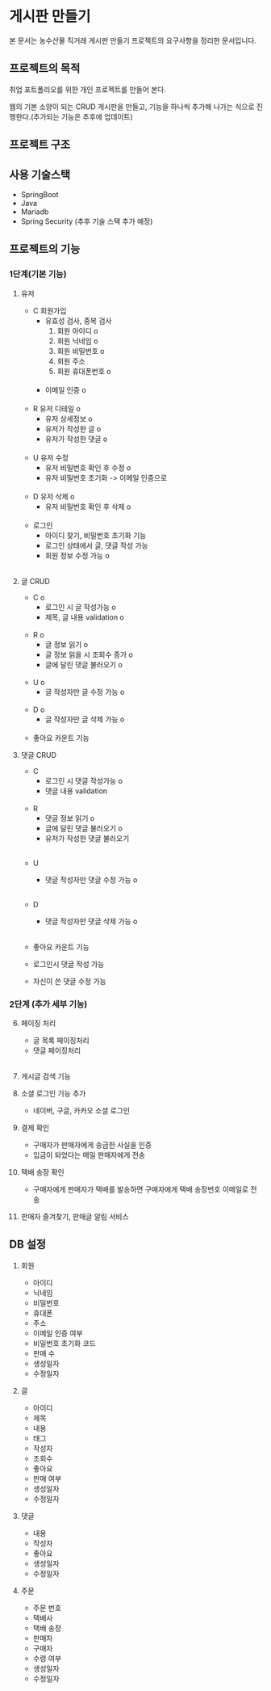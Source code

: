 # 게시판 만들기

본 문서는 농수산물 직거래 게시판 만들기 프로젝트의 요구사항을 정리한 문서입니다.

## 프로젝트의 목적

취업 포트폴리오를 위한 개인 프로젝트를 만들어 본다.

웹의 기본 소양이 되는 CRUD 게시판을 만들고, 기능을 하나씩 추가해 나가는 식으로 진행한다.(추가되는 기능은 추후에 업데이트)

## 프로젝트 구조

<!-- ![img.png](img/architecture.png) -->

## 사용 기술스택

- SpringBoot
- Java
- Mariadb
- Spring Security
  (추후 기술 스택 추가 예정)

## 프로젝트의 기능

### 1단계(기본 기능)


1. 유저 
   - C 회원가입
      - 유효성 검사, 중복 검사
        1. 회원 아이디 o
        2. 회원 닉네임 o
        3. 회원 비밀번호 o
        4. 회원 주소
        5. 회원 휴대폰번호 o  
        </br>    
      - 이메일 인증 o  
   </br>
     
   - R 유저 디테일 o
     - 유저 상세정보 o
     - 유저가 작성한 글 o
     - 유저가 작성한 댓글 o
   </br>
     
   - U 유저 수정
     - 유저 비밀번호 확인 후 수정 o
     - 유저 비밀번호 초기화 -> 이메일 인증으로  
   </br>
     
   - D 유저 삭제 o
     - 유저 비밀번호 확인 후 삭제 o  
   </br>
     
   - 로그인
     - 아이디 찾기, 비밀번호 초기화 기능 
     - 로그인 상태에서 글, 댓글 작성 가능 
     - 회원 정보 수정 가능 o  
   </br>

2. 글 CRUD
   - C o
     - 로그인 시 글 작성가능 o
     - 제목, 글 내용 validation o  
   </br>
   
   - R o
     - 글 정보 읽기 o
     - 글 정보 읽을 시 조회수 증가 o
     - 글에 달린 댓글 불러오기 o  
   </br>
     
   - U o
     - 글 작성자만 글 수정 가능 o  
   </br>
     
   - D o
      - 글 작성자만 글 삭제 가능 o  
   </br>
   
   - 좋아요 카운트 기능 


3. 댓글 CRUD
   - C
      - 로그인 시 댓글 작성가능 o
      - 댓글 내용 validation  
   </br>
     
   - R
      - 댓글 정보 읽기 o
      - 글에 달린 댓글 불러오기 o
      - 유저가 작성한 댓글 불러오기  
   </br>

   - U
      - 댓글 작성자만 댓글 수정 가능 o  
        </br>

   - D
      - 댓글 작성자만 댓글 삭제 가능 o  
        </br>

   - 좋아요 카운트 기능
    - 로그인시 댓글 작성 가능
    - 자신이 쓴 댓글 수정 가능

### 2단계 (추가 세부 기능)

6. 페이징 처리
    - 글 목록 페이징처리
    - 댓글 페이징처리  
   </br>


7. 게시글 검색 기능


8. 소셜 로그인 기능 추가
    - 네이버, 구글, 카카오 소셜 로그인


9. 결제 확인
    - 구매자가 판매자에게 송금한 사실을 인증
    - 입금이 돠었다는 메일 판매자에게 전송


10. 택배 송장 확인
    - 구매자에게 판매자가 택배를 발송하면 구매자에게 택배 송장번호 이메일로 전송

11. 판매자 즐겨찾기, 판매글 알림 서비스

## DB 설정

1. 회원
    - 아이디
    - 닉네임
    - 비밀번호
    - 휴대폰
    - 주소
    - 이메일 인증 여부
    - 비밀번호 초기화 코드
    - 판매 수
    - 생성일자
    - 수정일자

2. 글
    - 아이디
    - 제목
    - 내용
    - 태그
    - 작성자
    - 조회수
    - 좋아요
    - 판매 여부
    - 생성일자
    - 수정일자



3. 댓글
    - 내용
    - 작성자
    - 좋아요
    - 생성일자
    - 수정일자

4. 주문
    - 주문 번호
    - 택배사
    - 택배 송장
    - 판매자
    - 구매자
    - 수령 여부
    - 생성일자
    - 수정일자




